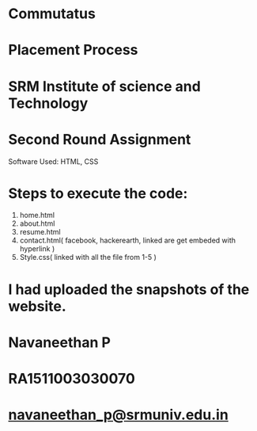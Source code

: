 # Commutatus
# Placement Process
# SRM Institute of science and Technology
# Second Round Assignment

Software Used:  HTML, CSS

# Steps to execute the code:

1. home.html
2. about.html
3. resume.html
4. contact.html( facebook, hackerearth, linked are get embeded with hyperlink )
5. Style.css( linked with all the file from 1-5 )

# I had uploaded the snapshots of the website.


#  Navaneethan P
#  RA1511003030070
#  navaneethan_p@srmuniv.edu.in
